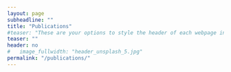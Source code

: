 ```yaml
---
layout: page
subheadline: ""
title: "Publications"
#teaser: "These are your options to style the header of each webpage individually. <em>Feeling Responsive</em> uses <a href='http://srobbin.com/jquery-plugins/backstretch/'>Backstretch by Scott Robin</a> to expand them from left to right. The width should be 1600 pixel or higher using a ratio like 16:9 or 21:9 or 2:1."
teaser: ""
header: no
#   image_fullwidth: "header_unsplash_5.jpg"
permalink: "/publications/"
---
```

<!---<ul>
    {% for post in site.tags.header %}
    <li><a href="{{ site.url }}{{ site.baseurl }}{{ post.url }}">{{ post.title }}</a></li>
    {% endfor %}
</ul>--->